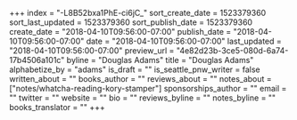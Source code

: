 +++
index = "-L8B52bxa1PhE-ci6jC_"
sort_create_date = 1523379360
sort_last_updated = 1523379360
sort_publish_date = 1523379360
create_date = "2018-04-10T09:56:00-07:00"
publish_date = "2018-04-10T09:56:00-07:00"
date = "2018-04-10T09:56:00-07:00"
last_updated = "2018-04-10T09:56:00-07:00"
preview_url = "4e82d23b-3ce5-080d-6a74-17b4506a101c"
byline = "Douglas Adams"
title = "Douglas Adams"
alphabetize_by = "adams"
is_draft = ""
is_seattle_pnw_writer = false
written_about = ""
books_author = ""
reviews_about = ""
notes_about = ["notes/whatcha-reading-kory-stamper"]
sponsorships_author = ""
email = ""
twitter = ""
website = ""
bio = ""
reviews_byline = ""
notes_byline = ""
books_translator = ""
+++
